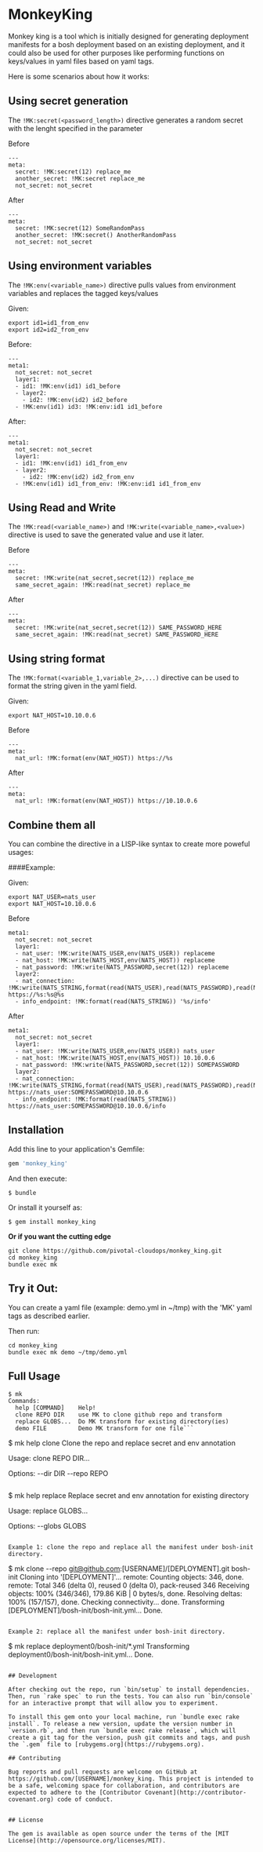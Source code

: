 # MonkeyKing

Monkey king is a tool which is initially designed for generating deployment manifests for a bosh deployment based on an existing deployment, and it could also be used for other purposes like performing functions on keys/values in yaml files based on yaml tags.

Here is some scenarios about how it works:

## Using secret generation
The `!MK:secret(<password_length>)` directive generates a random secret with the lenght specified in the parameter

Before

```
---
meta:
  secret: !MK:secret(12) replace_me
  another_secret: !MK:secret replace_me
  not_secret: not_secret
```

After
```
---
meta:
  secret: !MK:secret(12) SomeRandomPass
  another_secret: !MK:secret() AnotherRandomPass
  not_secret: not_secret
```

## Using environment variables
The `!MK:env(<variable_name>)` directive pulls values from environment variables and replaces the tagged keys/values

Given:

```
export id1=id1_from_env
export id2=id2_from_env
```

Before:
```
---
meta1:
  not_secret: not_secret
  layer1:
  - id1: !MK:env(id1) id1_before
  - layer2:
    - id2: !MK:env(id2) id2_before
  - !MK:env(id1) id3: !MK:env:id1 id1_before
```

After:
```
---
meta1:
  not_secret: not_secret
  layer1:
  - id1: !MK:env(id1) id1_from_env
  - layer2:
    - id2: !MK:env(id2) id2_from_env
  - !MK:env(id1) id1_from_env: !MK:env:id1 id1_from_env    
```

## Using Read and Write
The `!MK:read(<variable_name>)` and `!MK:write(<variable_name>,<value>)` directive is used to save the generated value and use it later.

Before
```
---
meta:
  secret: !MK:write(nat_secret,secret(12)) replace_me
  same_secret_again: !MK:read(nat_secret) replace_me
```

After
```
---
meta:
  secret: !MK:write(nat_secret,secret(12)) SAME_PASSWORD_HERE
  same_secret_again: !MK:read(nat_secret) SAME_PASSWORD_HERE
```

## Using string format
The `!MK:format(<variable_1,variable_2>,...)` directive can be used to format the string given in the yaml field.

Given:
```
export NAT_HOST=10.10.0.6
```

Before
```
---
meta:
  nat_url: !MK:format(env(NAT_HOST)) https://%s
```

After
```
---
meta:
  nat_url: !MK:format(env(NAT_HOST)) https://10.10.0.6
```

## Combine them all
You can combine the directive in a LISP-like syntax to create more poweful usages:

####Example:

Given:
```
export NAT_USER=nats_user
export NAT_HOST=10.10.0.6
```

Before

```
meta1:
  not_secret: not_secret
  layer1:
  - nat_user: !MK:write(NATS_USER,env(NATS_USER)) replaceme
  - nat_host: !MK:write(NATS_HOST,env(NATS_HOST)) replaceme
  - nat_password: !MK:write(NATS_PASSWORD,secret(12)) replaceme
  layer2:
  - nat_connection: !MK:write(NATS_STRING,format(read(NATS_USER),read(NATS_PASSWORD),read(NATS_HOST))) https://%s:%s@%s
  - info_endpoint: !MK:format(read(NATS_STRING)) '%s/info'
```


After

```
meta1:
  not_secret: not_secret
  layer1:
  - nat_user: !MK:write(NATS_USER,env(NATS_USER)) nats_user
  - nat_host: !MK:write(NATS_HOST,env(NATS_HOST)) 10.10.0.6
  - nat_password: !MK:write(NATS_PASSWORD,secret(12)) SOMEPASSWORD
  layer2:
  - nat_connection: !MK:write(NATS_STRING,format(read(NATS_USER),read(NATS_PASSWORD),read(NATS_HOST))) https://nats_user:SOMEPASSWORD@10.10.0.6
  - info_endpoint: !MK:format(read(NATS_STRING)) https://nats_user:SOMEPASSWORD@10.10.0.6/info
```

## Installation

Add this line to your application's Gemfile:

```ruby
gem 'monkey_king'
```

And then execute:

    $ bundle

Or install it yourself as:

    $ gem install monkey_king
    
**Or if you want the cutting edge**

```
git clone https://github.com/pivotal-cloudops/monkey_king.git
cd monkey_king
bundle exec mk
```

## Try it Out:

You can create a yaml file (example: demo.yml in ~/tmp) with the 'MK' yaml tags as described earlier.

Then run:

```
cd monkey_king
bundle exec mk demo ~/tmp/demo.yml
``` 


## Full Usage
```
$ mk
Commands:
  help [COMMAND]  	Help!
  clone REPO DIR  	use MK to clone github repo and transform
  replace GLOBS...	Do MK transform for existing directory(ies)
  demo FILE       	Demo MK transform for one file```
```
$ mk help clone
Clone the repo and replace secret and env annotation

Usage: clone REPO DIR...

Options:
      --dir DIR
      --repo REPO
```
```
$ mk help replace
Replace secret and env annotation for existing directory

Usage: replace GLOBS...

Options:
      --globs GLOBS
```

Example 1: clone the repo and replace all the manifest under bosh-init directory.

```
$ mk clone --repo git@github.com:[USERNAME]/[DEPLOYMENT].git bosh-init
Cloning into '[DEPLOYMENT]'...
remote: Counting objects: 346, done.
remote: Total 346 (delta 0), reused 0 (delta 0), pack-reused 346
Receiving objects: 100% (346/346), 179.86 KiB | 0 bytes/s, done.
Resolving deltas: 100% (157/157), done.
Checking connectivity... done.
Transforming [DEPLOYMENT]/bosh-init/bosh-init.yml...
Done.
```

Example 2: replace all the manifest under bosh-init directory.

```
$ mk replace deployment0/bosh-init/*.yml
Transforming deployment0/bosh-init/bosh-init.yml...
Done.
```

## Development

After checking out the repo, run `bin/setup` to install dependencies. Then, run `rake spec` to run the tests. You can also run `bin/console` for an interactive prompt that will allow you to experiment.

To install this gem onto your local machine, run `bundle exec rake install`. To release a new version, update the version number in `version.rb`, and then run `bundle exec rake release`, which will create a git tag for the version, push git commits and tags, and push the `.gem` file to [rubygems.org](https://rubygems.org).

## Contributing

Bug reports and pull requests are welcome on GitHub at https://github.com/[USERNAME]/monkey_king. This project is intended to be a safe, welcoming space for collaboration, and contributors are expected to adhere to the [Contributor Covenant](http://contributor-covenant.org) code of conduct.


## License

The gem is available as open source under the terms of the [MIT License](http://opensource.org/licenses/MIT).

